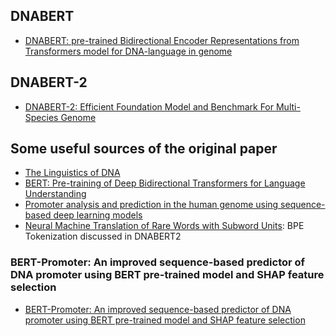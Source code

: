 
## DNABERT
- [DNABERT: pre-trained Bidirectional Encoder Representations from Transformers model for DNA-language in genome]([btab083.pdf](https://academic.oup.com/bioinformatics/article/37/15/2112/6128680#446449819))

## DNABERT-2
- [DNABERT-2: Efficient Foundation Model and Benchmark For Multi-Species Genome](https://arxiv.org/abs/2306.15006)

## Some useful sources of the original paper
- [The Linguistics of DNA](http://www.jstor.org/stable/29774782)
- [BERT: Pre-training of Deep Bidirectional Transformers for Language Understanding]([1810.04805v2.pdf](http://arxiv.org/abs/1810.04805))
- [Promoter analysis and prediction in the human genome using sequence-based deep learning models](https://doi.org/10.1093/bioinformatics/bty1068)
- [Neural Machine Translation of Rare Words with Subword Units](https://arxiv.org/abs/1508.07909): BPE Tokenization discussed in DNABERT2

### BERT-Promoter: An improved sequence-based predictor of DNA promoter using BERT pre-trained model and SHAP feature selection
- [BERT-Promoter: An improved sequence-based predictor of DNA promoter using BERT pre-trained model and SHAP feature selection](https://www.sciencedirect.com/science/article/pii/S1476927122001128)
